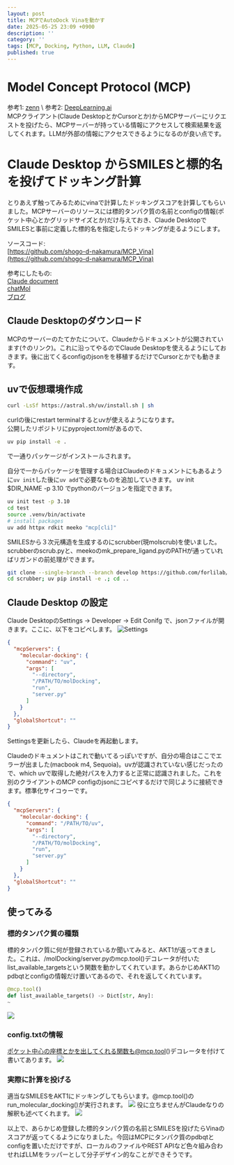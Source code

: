 ```yaml
---
layout: post
title: MCPでAutoDock Vinaを動かす
date: 2025-05-25 23:09 +0900
description: ''
category: ''
tags: [MCP, Docking, Python, LLM, Claude]
published: true
---
```



# Model Concept Protocol (MCP)
参考1: [zenn](https://zenn.dev/cloud_ace/articles/model-context-protocol) \\
参考2: [DeepLearning.ai](https://www.deeplearning.ai/short-courses/mcp-build-rich-context-ai-apps-with-anthropic/) \
MCPクライアント(Claude DesktopとかCursorとか)からMCPサーバーにリクエストを投げたら、MCPサーバーが持っている情報にアクセスして検索結果を返してくれます。LLMが外部の情報にアクセスできるようになるのが良い点です。


# Claude Desktop からSMILESと標的名を投げてドッキング計算
とりあえず触ってみるためにvinaで計算したドッキングスコアを計算してもらいました。MCPサーバーのリソースには標的タンパク質の名前とconfigの情報(ポケット中心とかグリッドサイズとか)だけ与えておき、Claude DesktopでSMILESと事前に定義した標的名を指定したらドッキングが走るようにします。


ソースコード:\
[https://github.com/shogo-d-nakamura/MCP_Vina](https://github.com/shogo-d-nakamura/MCP_Vina)



参考にしたもの: \
[Claude document](https://modelcontextprotocol.io/quickstart/server) \
[chatMol](https://github.com/ytworks/chatMol) \
[ブログ](https://iwatobipen.wordpress.com/2025/05/04/integration-chembl-rest-api-and-claude-with-mcp-cheminformatics-mcp-ai/)


## Claude Desktopのダウンロード
MCPのサーバーのたてかたについて、Claudeからドキュメントが公開されています(↑のリンク)。これに沿ってやるのでClaude Desktopを使えるようにしておきます。後に出てくるconfigのjsonをを移植するだけでCursorとかでも動きます。


## uvで仮想環境作成

```zsh
curl -LsSf https://astral.sh/uv/install.sh | sh
```

curlの後にrestart terminalするとuvが使えるようになります。 \
公開したリポジトリにpyproject.tomlがあるので、
```zsh
uv pip install -e .
```
で一通りパッケージがインストールされます。


自分で一からパッケージを管理する場合はClaudeのドキュメントにもあるように`uv init`した後に`uv add`で必要なものを追加していきます。
uv init $DIR_NAME -p 3.10 でpythonのバージョンを指定できます。

```zsh
uv init test -p 3.10
cd test
source .venv/bin/activate
# install packages
uv add httpx rdkit meeko "mcp[cli]"
```


SMILESから３次元構造を生成するのにscrubber(現molscrub)を使いました。scrubberのscrub.pyと、meekoのmk_prepare_ligand.pyのPATHが通っていればリガンドの前処理ができます。
```bash
git clone --single-branch --branch develop https://github.com/forlilab/scrubber.git
cd scrubber; uv pip install -e .; cd .. 
```


## Claude Desktop の設定
Claude DesktopのSettings -> Developer -> Edit Conifg で、jsonファイルが開きます。ここに、以下をコピペします。
![Settings](/assets/img/2025_images/claude_settings.png)

```json
{
  "mcpServers": {
    "molecular-docking": {
      "command": "uv",
      "args": [
        "--directory",
        "/PATH/TO/molDocking",
        "run",
        "server.py"
      ]
    }
  },
  "globalShortcut": ""
}
```
Settingsを更新したら、Claudeを再起動します。

Claudeのドキュメントはこれで動いてるっぽいですが、自分の場合はここでエラーが出ました(macbook m4, Sequoia)。uvが認識されていない感じだったので、which uvで取得した絶対パスを入力すると正常に認識されました。これを別のクライアントのMCP configのjsonにコピペするだけで同じように接続できます。標準化サイコゥーです。

```json
{
  "mcpServers": {
    "molecular-docking": {
      "command": "/PATH/TO/uv",
      "args": [
        "--directory",
        "/PATH/TO/molDocking",
        "run",
        "server.py"
      ]
    }
  },
  "globalShortcut": ""
}
```

## 使ってみる

### 標的タンパク質の種類

標的タンパク質に何が登録されているか聞いてみると、AKT1が返ってきました。これは、/molDocking/server.pyのmcp.tool()デコレータが付いたlist_available_targetsという関数を動かしてくれています。あらかじめAKT1のpdbqtとconfigの情報だけ置いてあるので、それを返してくれています。

```python
@mcp.tool()
def list_available_targets() -> Dict[str, Any]:
~
```
![](/assets/img/2025_images/dock1.png)

### config.txtの情報
ポケット中心の座標とかを出してくれる関数も@mcp.tool()デコレータを付けて書いてあります。
![](/assets/img/2025_images/dock2.png)

### 実際に計算を投げる
適当なSMILESをAKT1にドッキングしてもらいます。@mcp.tool()のrun_molecular_docking()が実行されます。
![](/assets/img/2025_images/dock3.png)
役に立ちませんがClaudeなりの解釈も述べてくれます。
![](/assets/img/2025_images/dock4.png)



以上で、あらかじめ登録した標的タンパク質の名前とSMILESを投げたらVinaのスコアが返ってくるようになりました。今回はMCPにタンパク質のpdbqtとconfigを置いただけですが、ローカルのファイルやREST APIなど色々組み合わせればLLMをラッパーとして分子デザイン的なことができそうです。